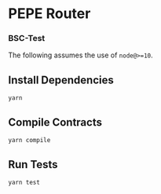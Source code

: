 # PEPE Router

### BSC-Test

The following assumes the use of `node@>=10`.

## Install Dependencies

`yarn`

## Compile Contracts

`yarn compile`

## Run Tests

`yarn test`
